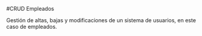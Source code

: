 #CRUD Empleados

Gestión de altas, bajas y modificaciones de un sistema de usuarios, en este caso de empleados.
